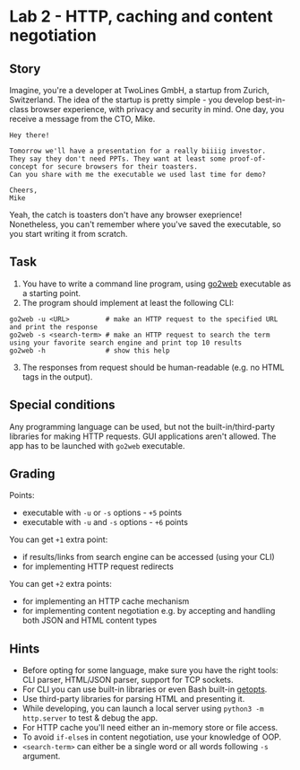 # Lab 2 - HTTP, caching and content negotiation

## Story

Imagine, you're a developer at TwoLines GmbH, a startup from Zurich, Switzerland. The idea of the startup is pretty simple - you develop best-in-class browser experience, with privacy and security in mind. One day, you receive a message from the CTO, Mike.

```
Hey there!

Tomorrow we'll have a presentation for a really biiiig investor.
They say they don't need PPTs. They want at least some proof-of-concept for secure browsers for their toasters.
Can you share with me the executable we used last time for demo?

Cheers,
Mike
```

Yeah, the catch is toasters don't have any browser exeprience!
Nonetheless, you can't remember where you've saved the executable, so you start writing it from scratch.

## Task

1. You have to write a command line program, using [go2web](go2web) executable as a starting point.
2. The program should implement at least the following CLI:
  ```
  go2web -u <URL>         # make an HTTP request to the specified URL and print the response
  go2web -s <search-term> # make an HTTP request to search the term using your favorite search engine and print top 10 results
  go2web -h               # show this help
  ```
3. The responses from request should be human-readable (e.g. no HTML tags in the output).

## Special conditions

Any programming language can be used, but not the built-in/third-party libraries for making HTTP requests. GUI applications aren't allowed. The app has to be launched with `go2web` executable.

## Grading

Points:

- executable with `-u` or `-s` options - `+5` points
- executable with `-u` and `-s` options - `+6` points

You can get `+1` extra point:
- if results/links from search engine can be accessed (using your CLI)
- for implementing HTTP request redirects

You can get `+2` extra points:
- for implementing an HTTP cache mechanism
- for implementing content negotiation e.g. by accepting and handling both JSON and HTML content types

## Hints

- Before opting for some language, make sure you have the right tools: CLI parser, HTML/JSON parser, support for TCP sockets.
- For CLI you can use built-in libraries or even Bash built-in [getopts](https://wiki.bash-hackers.org/howto/getopts_tutorial).
- Use third-party libraries for parsing HTML and presenting it.
- While developing, you can launch a local server using `python3 -m http.server` to test & debug the app.
- For HTTP cache you'll need either an in-memory store or file access.
- To avoid `if-else`s in content negotiation, use your knowledge of OOP.
- `<search-term>` can either be a single word or all words following `-s` argument.